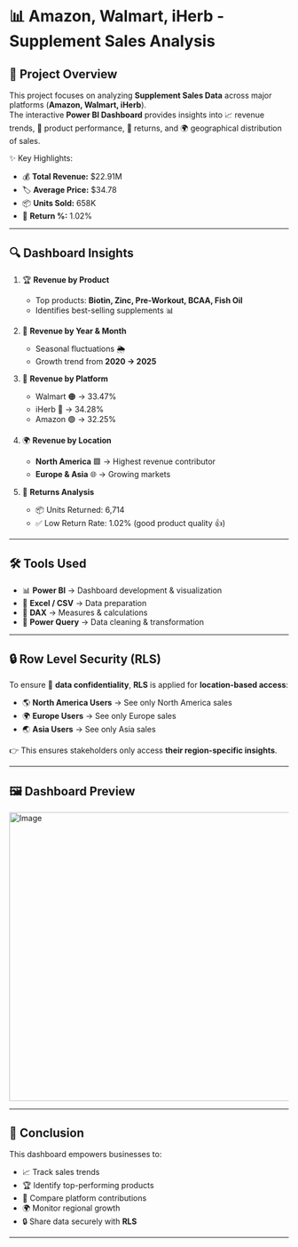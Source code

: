 # 📊 Amazon, Walmart, iHerb - Supplement Sales Analysis  

## 📌 Project Overview  
This project focuses on analyzing **Supplement Sales Data** across major platforms (**Amazon, Walmart, iHerb**).  
The interactive **Power BI Dashboard** provides insights into 📈 revenue trends, 🛒 product performance, 🔄 returns, and 🌍 geographical distribution of sales.  

✨ Key Highlights:  
- 💰 **Total Revenue:** $22.91M  
- 🏷️ **Average Price:** $34.78  
- 📦 **Units Sold:** 658K  
- 🔄 **Return %:** 1.02%  

---

## 🔍 Dashboard Insights  
1. 🏆 **Revenue by Product**  
   - Top products: **Biotin, Zinc, Pre-Workout, BCAA, Fish Oil**  
   - Identifies best-selling supplements 📊  

2. 📅 **Revenue by Year & Month**  
   - Seasonal fluctuations 🌦️  
   - Growth trend from **2020 → 2025**  

3. 🛒 **Revenue by Platform**  
   - Walmart 🟠 → 33.47%  
   - iHerb 🔵 → 34.28%  
   - Amazon 🟢 → 32.25%  

4. 🌍 **Revenue by Location**  
   - **North America** 🟩 → Highest revenue contributor  
   - **Europe & Asia** 🌐 → Growing markets  

5. 🔄 **Returns Analysis**  
   - 📦 Units Returned: 6,714  
   - ✅ Low Return Rate: 1.02% (good product quality 👍)  

---

## 🛠 Tools Used  
- 📊 **Power BI** → Dashboard development & visualization  
- 📑 **Excel / CSV** → Data preparation  
- 🔢 **DAX** → Measures & calculations  
- 🧹 **Power Query** → Data cleaning & transformation  

---

## 🔒 Row Level Security (RLS)  
To ensure 🔐 **data confidentiality**, **RLS** is applied for **location-based access**:  
- 🌎 **North America Users** → See only North America sales  
- 🌍 **Europe Users** → See only Europe sales  
- 🌏 **Asia Users** → See only Asia sales  

👉 This ensures stakeholders only access **their region-specific insights**.  

---

## 🖼️ Dashboard Preview  
<img width="907" height="520" alt="Image" src="https://github.com/user-attachments/assets/daa3678e-5cd4-4dbd-99f3-555101508f47" />  

---

## 🚀 Conclusion  
This dashboard empowers businesses to:  
- 📈 Track sales trends  
- 🏆 Identify top-performing products  
- 🛒 Compare platform contributions  
- 🌍 Monitor regional growth  
- 🔒 Share data securely with **RLS**  

---
